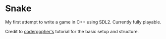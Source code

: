 # Snake
My first attempt to write a game in C++ using SDL2. Currently fully playable.

Credit to [codergopher's](https://github.com/codergopher/2D-RPG-Platformer-Cplusplus-SDL2) tutorial for the basic setup and structure.
